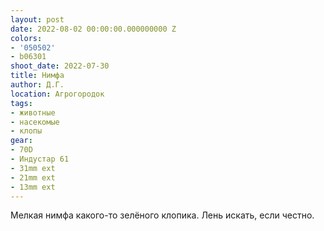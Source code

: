 ```yaml
---
layout: post
date: 2022-08-02 00:00:00.000000000 Z
colors:
- '050502'
- b06301
shoot_date: 2022-07-30
title: Нимфа
author: Д.Г.
location: Агрогородок
tags:
- животные
- насекомые
- клопы
gear:
- 70D
- Индустар 61
- 31mm ext
- 21mm ext
- 13mm ext
---
```

Мелкая нимфа какого-то зелёного клопика. Лень искать, если честно.


